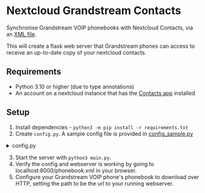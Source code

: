 # Nextcloud Grandstream Contacts
Synchronise Grandstream VOIP phonebooks with Nextcloud Contacts, via an [XML file](https://www.grandstream.com/hubfs/Product_Documentation/GXP_XML_phonebook_guide.pdf).

This will create a flask web server that Grandstream phones can access to receive an up-to-date copy of your nextcloud contacts.

## Requirements
- Python 3.10 or higher (due to type annotations)
- An account on a nextcloud instance that has the [Contacts app](https://apps.nextcloud.com/apps/contacts) installed

## Setup
1. Install dependencies - `python3 -m pip install -r requirements.txt`
2. Create `config.py`. A sample config file is provided in [config_sample.py](config_sample.py)

<details><summary>config.py</summary><p>

```python
flask_port = 8000

# Url of your nextcloud server
instance = "https://nextcloud-instance.example"
# Your nextcloud username (case-sensitive)
username = ""
# If you have 2FA on your account you will need to create an app password (Settings > Security > Create new app password)
# Otherwise you can just use your normal account password
password = ""
# The address book to read contacts from. The default address book is "contacts".
# To determine the name of a different address book, enable debug mode for your nextcloud server (set debug => true in config/config.php),
# then navigate to INSTANCE/remote.php/dav/addressbooks/users/USERNAME in your web browser to find a list of address book names
address_book = ""
```

</p></details>

3. Start the server with `python3 main.py`.
4. Verify the config and webserver is working by going to localhost:8000/phonebook.xml in your browser.
5. Configure your Grandstream VOIP phone's phonebook to download over HTTP, setting the path to be the url to your running webserver.
